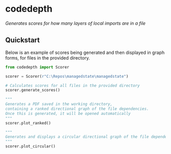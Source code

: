 # codedepth

###### Generates scores for how many layers of local imports are in a file

## Quickstart

Below is an example of scores being generated and then displayed in graph forms, for files in the provided directory.

```python
from codedepth import Scorer

scorer = Scorer(r"C:\Repos\managedstate\managedstate")

# Calculates scores for all files in the provided directory
scorer.generate_scores()

"""
Generates a PDF saved in the working directory,
containing a ranked directional graph of the file dependencies.
Once this is generated, it will be opened automatically
"""
scorer.plot_ranked()

"""
Generates and displays a circular directional graph of the file dependencies in memory
"""
scorer.plot_circular()
```
